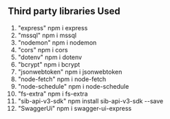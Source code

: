 ## Third party libraries Used

1) "express"  npm i express
2) "mssql"   npm i mssql
3) "nodemon" npm i nodemon
4) "cors" npm i cors
5) "dotenv"  npm i dotenv
6)  "bcrypt"  npm i bcrypt
7)  "jsonwebtoken" npm i jsonwebtoken
8)  "node-fetch" npm i node-fetch
9)  "node-schedule"  npm i node-schedule
10) "fs-extra"  npm i fs-extra
11) "sib-api-v3-sdk"  npm install sib-api-v3-sdk --save
12) "SwaggerUi"  npm i swagger-ui-express 